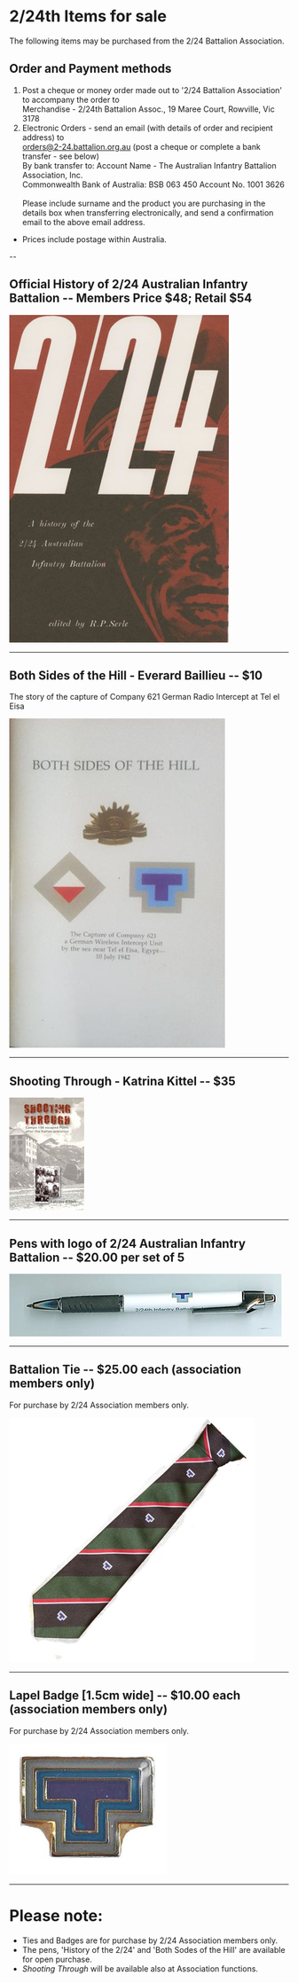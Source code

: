

#  2/24th Items for sale

The following items may be purchased from the 2/24 Battalion Association.<br>

## Order and Payment methods
1.	Post a cheque or money order made out to '2/24 Battalion Association' to accompany the order to <br>
 Merchandise - 2/24th Battalion Assoc.,
 19 Maree Court,
 Rowville, Vic  3178
2.	Electronic Orders - send an email (with details of order and recipient address) to <br>
orders@2-24.battalion.org.au (post a cheque or complete a bank transfer - see below)<br>
 By bank transfer to: Account Name - The Australian Infantry Battalion Association, Inc. <br>
 Commonwealth Bank of Australia: BSB 063 450  Account No. 1001 3626    <br>   
 Please include surname and the product you are purchasing in the details box when transferring electronically, 
 and send a confirmation email to the above email address.
* Prices include postage within Australia.

--
## **Official History of 2/24 Australian Infantry Battalion** -- Members Price $48; Retail $54 

![Battalion History](images/product/Hist-book-r.jpg)


---
## **Both Sides of the Hill** - Everard Baillieu -- $10
The story of the capture of Company 621 German Radio Intercept at Tel el Eisa<br>

![Both Sides of the Hill](images/product/Both-sides.jpg)

---
## **Shooting Through** - Katrina Kittel -- $35 

![Shooting Through](images/product/shoot-r.jpg)


---
## **Pens with logo of 2/24 Australian Infantry Battalion** -- $20.00 per set of 5

![Pen](images/product/pen.jpg)


---

## **Battalion Tie** -- $25.00 each (association members only)

For purchase by 2/24 Association members only.

![Battalion Tie](images/product/tie.jpg)


---


## **Lapel Badge** [1.5cm wide] -- $10.00 each (association members only)

For purchase by 2/24 Association members only.

![Lapel Badge](images/product/badge-r.jpg)


---



# Please note:

  * Ties and Badges are for purchase by 2/24 Association members only.
  * The pens,  'History of the 2/24' and 'Both Sodes of the Hill' are available for open purchase.
  * *Shooting Through* will be available also at Association functions.


